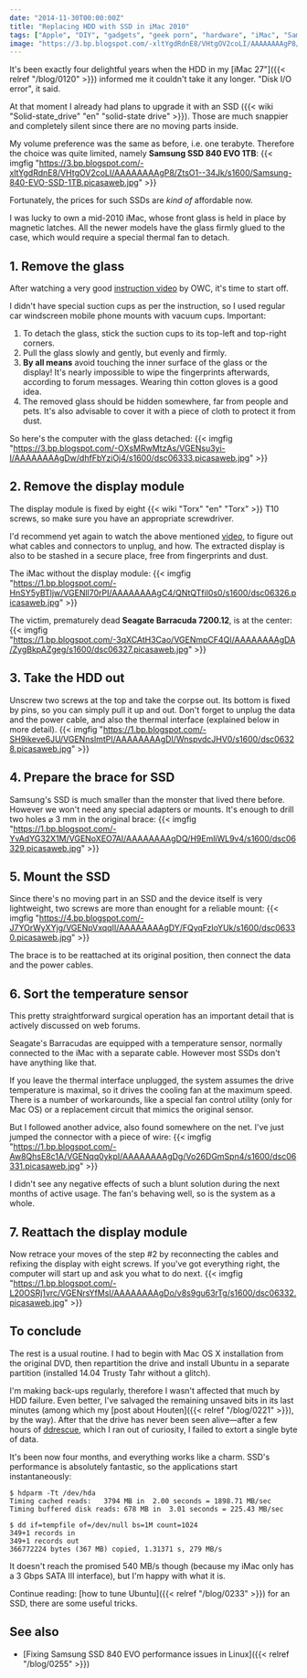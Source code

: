 ```yaml
---
date: "2014-11-30T00:00:00Z"
title: "Replacing HDD with SSD in iMac 2010"
tags: ["Apple", "DIY", "gadgets", "geek porn", "hardware", "iMac", "Samsung", "Samsung 840 EVO", "SSD", "Trusty Tahr", "Ubuntu"]
image: "https://3.bp.blogspot.com/-xltYgdRdnE8/VHtgOV2coLI/AAAAAAAAgP8/ZtsO1--34Jk/s1600/Samsung-840-EVO-SSD-1TB.picasaweb.jpg"
---
```


It's been exactly four delightful years when the HDD in my [iMac 27"]({{< relref "/blog/0120" >}}) informed me it couldn't take it any longer. "Disk I/O error", it said.

At that moment I already had plans to upgrade it with an SSD ({{< wiki "Solid-state_drive" "en" "solid-state drive" >}}). Those are much snappier and completely silent since there are no moving parts inside.

<!--more-->

My volume preference was the same as before, i.e. one terabyte. Therefore the choice was quite limited, namely **Samsung SSD 840 EVO 1TB**:
{{< imgfig "https://3.bp.blogspot.com/-xltYgdRdnE8/VHtgOV2coLI/AAAAAAAAgP8/ZtsO1--34Jk/s1600/Samsung-840-EVO-SSD-1TB.picasaweb.jpg" >}}

Fortunately, the prices for such SSDs are *kind of* affordable now.

I was lucky to own a mid-2010 iMac, whose front glass is held in place by magnetic latches. All the newer models have the glass firmly glued to the case, which would require a special thermal fan to detach.

## 1. Remove the glass

After watching a very good [instruction video](http://www.youtube.com/watch?v=F8Li_bPDAow) by OWC, it's time to start off.

I didn't have special suction cups as per the instruction, so I used regular car windscreen mobile phone mounts with vacuum cups. Important:

1. To detach the glass, stick the suction cups to its top-left and top-right corners.
2. Pull the glass slowly and gently, but evenly and firmly.
3. **By all means** avoid touching the inner surface of the glass or the display! It's nearly impossible to wipe the fingerprints afterwards, according to forum messages. Wearing thin cotton gloves is a good idea.
4. The removed glass should be hidden somewhere, far from people and pets. It's also advisable to cover it with a piece of cloth to protect it from dust.

So here's the computer with the glass detached:
{{< imgfig "https://3.bp.blogspot.com/-OXsMRwMtzAs/VGENsu3yi-I/AAAAAAAAgDw/dhfFbYziOj4/s1600/dsc06333.picasaweb.jpg" >}}

## 2. Remove the display module

The display module is fixed by eight {{< wiki "Torx" "en" "Torx" >}} T10 screws, so make sure you have an appropriate screwdriver.

I'd recommend yet again to watch the above mentioned [video](http://www.youtube.com/watch?v=F8Li_bPDAow), to figure out what cables and connectors to unplug, and how. The extracted display is also to be stashed in a secure place, free from fingerprints and dust.

The iMac without the display module:
{{< imgfig "https://1.bp.blogspot.com/-HnSY5yBTljw/VGENll70rPI/AAAAAAAAgC4/QNtQTfil0s0/s1600/dsc06326.picasaweb.jpg" >}}

The victim, prematurely dead **Seagate Barracuda 7200.12**, is at the center:
{{< imgfig "https://1.bp.blogspot.com/-3qXCAtH3Cao/VGENmpCF4QI/AAAAAAAAgDA/ZygBkpAZgeg/s1600/dsc06327.picasaweb.jpg" >}}

## 3. Take the HDD out

Unscrew two screws at the top and take the corpse out. Its bottom is fixed by pins, so you can simply pull it up and out. Don't forget to unplug the data and the power cable, and also the thermal interface (explained below in more detail).
{{< imgfig "https://1.bp.blogspot.com/-SH9ikeve6JU/VGENnslmtPI/AAAAAAAAgDI/WnspvdcJHV0/s1600/dsc06328.picasaweb.jpg" >}}

## 4. Prepare the brace for SSD

Samsung's SSD is much smaller than the monster that lived there before. However we won't need any special adapters or mounts. It's enough to drill two holes ⌀ 3 mm in the original brace:
{{< imgfig "https://1.bp.blogspot.com/-YvAdYG32X1M/VGENoXEO7AI/AAAAAAAAgDQ/H9EmliWL9v4/s1600/dsc06329.picasaweb.jpg" >}}

## 5. Mount the SSD

Since there's no moving part in an SSD and the device itself is very lightweight, two screws are more than enought for a reliable mount:
{{< imgfig "https://4.bp.blogspot.com/-J7YOrWyXYjg/VGENpVxqqII/AAAAAAAAgDY/FQyqFzloYUk/s1600/dsc06330.picasaweb.jpg" >}}

The brace is to be reattached at its original position, then connect the data and the power cables.

## 6. Sort the temperature sensor

This pretty straightforward surgical operation has an important detail that is actively discussed on web forums.

Seagate's Barracudas are equipped with a temperature sensor, normally connected to the iMac with a separate cable. However most SSDs don't have anything like that.

If you leave the thermal interface unplugged, the system assumes the drive temperature is maximal, so it drives the cooling fan at the maximum speed. There is a number of workarounds, like a special fan control utility (only for Mac OS) or a replacement circuit that mimics the original sensor.

But I followed another advice, also found somewhere on the net. I've just jumped the connector with a piece of wire:
{{< imgfig "https://1.bp.blogspot.com/-Aw8QhsE8c1A/VGENqq0ykpI/AAAAAAAAgDg/Vo26DGmSpn4/s1600/dsc06331.picasaweb.jpg" >}}

I didn't see any negative effects of such a blunt solution during the next months of active usage. The fan's behaving well, so is the system as a whole.

## 7. Reattach the display module

Now retrace your moves of the step #2 by reconnecting the cables and refixing the display with eight screws. If you've got everything right, the computer will start up and ask you what to do next.
{{< imgfig "https://1.bp.blogspot.com/-L20OSRj1vrc/VGENrsYfMsI/AAAAAAAAgDo/v8s9gu63rTg/s1600/dsc06332.picasaweb.jpg" >}}

## To conclude

The rest is a usual routine. I had to begin with Mac OS X installation from the original DVD, then repartition the drive and install Ubuntu in a separate partition (installed 14.04 Trusty Tahr without a glitch).

I'm making back-ups regularly, therefore I wasn't affected that much by HDD failure. Even better, I've salvaged the remaining unsaved bits in its last minutes (among which my [post about Houten]({{< relref "/blog/0221" >}}), by the way). After that the drive has never been seen alive—after a few hours of [ddrescue](http://www.gnu.org/software/ddrescue/), which I ran out of curiosity, I failed to extort a single byte of data.

It's been now four months, and everything works like a charm. SSD's performance is absolutely fantastic, so the applications start instantaneously:

~~~
$ hdparm -Tt /dev/hda
Timing cached reads:   3794 MB in  2.00 seconds = 1898.71 MB/sec
Timing buffered disk reads: 678 MB in  3.01 seconds = 225.43 MB/sec

$ dd if=tempfile of=/dev/null bs=1M count=1024
349+1 records in
349+1 records out
366772224 bytes (367 MB) copied, 1.31371 s, 279 MB/s
~~~

It doesn't reach the promised 540 MB/s though (because my iMac only has a 3 Gbps SATA III interface), but I'm happy with what it is.

Continue reading: [how to tune Ubuntu]({{< relref "/blog/0233" >}}) for an SSD, there are some useful tricks.

## See also

* [Fixing Samsung SSD 840 EVO performance issues in Linux]({{< relref "/blog/0255" >}})
